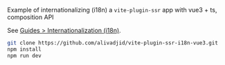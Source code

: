Example of internationalizing (i18n) a `vite-plugin-ssr` app with vue3 + ts, composition API

See [Guides > Internationalization (i18n)](https://vite-plugin-ssr.com/i18n).

```bash
git clone https://github.com/alivadjid/vite-plugin-ssr-i18n-vue3.git
npm install
npm run dev
```
